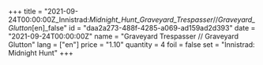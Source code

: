 +++
title = "2021-09-24T00:00:00Z_Innistrad:_Midnight_Hunt_Graveyard_Trespasser_//_Graveyard_Glutton_[en]_false"
id = "daa2a273-488f-4285-a069-ad159ad2d393"
date = "2021-09-24T00:00:00Z"
name = "Graveyard Trespasser // Graveyard Glutton"
lang = ["en"]
price = "1.10"
quantity = 4
foil = false
set = "Innistrad: Midnight Hunt"
+++
